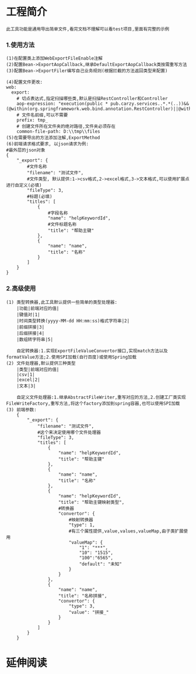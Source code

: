 # 工程简介

    此工具功能是通用导出简单文件,看完文档不理解可以看test项目,里面有完整的示例

### 1.使用方法
    (1)在配置类上添加WebExportFileEnable注解
    (2)配置Bean->ExportAopCallback,继承DefaultExportAopCallback类按需重写方法
    (3)配置Bean->ExportFiler编写自己业务规则(根据拦截的方法返回类型来配置)

    (4)配置文件更改:
    web:
      export:
        # 切点表达式,指定扫描哪些类,默认是扫描RestController和Controller
        aop-expression: "execution(public * pub.carzy.services..*.*(..))&&(@within(org.springframework.web.bind.annotation.RestController)||@within(org.springframework.stereotype.Controller))"
        # 文件名前缀,可以不需要
        prefix: tmp_
        # 创建文件所在文件夹的绝对路径,文件夹必须存在
        common-file-path: D:\\tmp\\files
    (5)在需要导出的方法添加注解,ExportMethod
    (6)前端请求格式要求, 以json请求为例:
    #最外层的json对象
    {
        "_export": {
            #文件名称
            "filename": "测试文件",
            #文件类型, 默认提供:1->csv格式,2->excel格式,3->文本格式,可以使用扩展点进行自定义(必填)
            "fileType": 3,
            #标题(必填)
            "titles": [
                {
                    #字段名称
                    "name": "helpKeywordId",
                    #文件标题名称
                    "title": "帮助主键"
                },
                {
                    "name": "name",
                    "title": "名称"
                }
            ]
        }
    }

### 2.高级使用
    (1) 类型转换器,此工具默认提供一些简单的类型处理器:
        |功能|前端对应的值|
        |键值对|1|
        |时间类型转换(yyyy-MM-dd HH:mm:ss)格式字符串|2|
        |前缀拼接|3|
        |后缀拼接|4|
        |数组转字符串|5|

        自定转换器:1.实现ExportFileValueConvertor接口,实现match方法以及formatValue方法;2.使用SPI加载(自行百度)或使用Spring加载
    (2) 文件处理器,默认提供三种类型
        |类型|前端对应的值|
        |csv|1|
        |excel|2|
        |文本|3|

        自定义文件处理器:1.继承AbstractFileWriter,重写对应的方法,2.创建工厂类实现FileWriteFactory,重写方法,将这个factory添加到spring容器,也可以使用SPI加载
    (3) 前端参数:
        {
            "_export": {
                "filename": "测试文件",
                #这个来决定使用哪个文件处理器
                "fileType": 3,
                "titles": [
                    {
                        "name": "helpKeywordId",
                        "title": "帮助主键"
                    },
                    {
                        "name": "name",
                        "title": "名称"
                    },
                    {
                        "name": "helpKeywordId",
                        "title": "帮助主键映射类型",
                        #转换器
                        "convertor": {
                            #映射转换器
                            "type": 1,
                            #有三个属性提供,value,values,valueMap,由子类扩展使用
                            "valueMap": {
                                "1": "***",
                                "10": "1515",
                                "100":"6565",
                                "default": "未知"
                            }
                        }
                    },
                    {
                        "name": "name",
                        "title": "名称拼接",
                        "convertor": {
                            "type": 3,
                            "value": "拼接_"
                        }
                    }
                ]
            }
        }
# 延伸阅读


